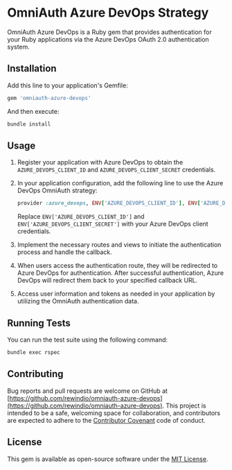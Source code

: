 # OmniAuth Azure DevOps Strategy

OmniAuth Azure DevOps is a Ruby gem that provides authentication for your Ruby applications via the Azure DevOps OAuth 2.0 authentication system.

## Installation

Add this line to your application's Gemfile:

```ruby
gem 'omniauth-azure-devops'
```

And then execute:

```bash
bundle install
```

## Usage

1. Register your application with Azure DevOps to obtain the `AZURE_DEVOPS_CLIENT_ID` and `AZURE_DEVOPS_CLIENT_SECRET` credentials.

2. In your application configuration, add the following line to use the Azure DevOps OmniAuth strategy:

   ```ruby
   provider :azure_devops, ENV['AZURE_DEVOPS_CLIENT_ID'], ENV['AZURE_DEVOPS_CLIENT_SECRET'], scope: 'vso.auditlog etc...', callback_path: '/link/azure_devops/oauth_callback'
   ```

   Replace `ENV['AZURE_DEVOPS_CLIENT_ID']` and `ENV['AZURE_DEVOPS_CLIENT_SECRET']` with your Azure DevOps client credentials.

3. Implement the necessary routes and views to initiate the authentication process and handle the callback.

4. When users access the authentication route, they will be redirected to Azure DevOps for authentication. After successful authentication, Azure DevOps will redirect them back to your specified callback URL.

5. Access user information and tokens as needed in your application by utilizing the OmniAuth authentication data.

## Running Tests

You can run the test suite using the following command:

```bash
bundle exec rspec
```

## Contributing

Bug reports and pull requests are welcome on GitHub at [https://github.com/rewindio/omniauth-azure-devops](https://github.com/rewindio/omniauth-azure-devops). This project is intended to be a safe, welcoming space for collaboration, and contributors are expected to adhere to the [Contributor Covenant](https://www.contributor-covenant.org) code of conduct.

## License

This gem is available as open-source software under the [MIT License](https://opensource.org/licenses/MIT).
